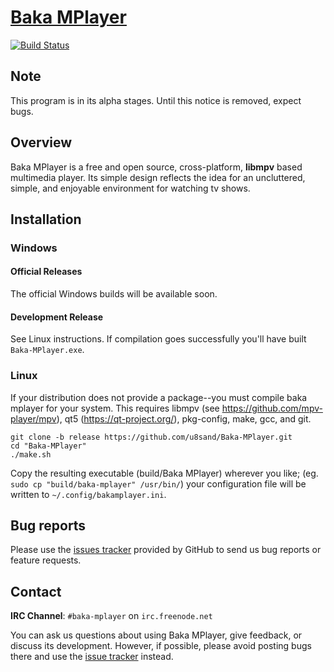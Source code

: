 # [Baka MPlayer](http://bakamplayer.u8sand.net)

[![Build Status](https://api.travis-ci.org/u8sand/Baka-MPlayer.png)](https://travis-ci.org/u8sand/Baka-MPlayer)

## Note

This program is in its alpha stages. Until this notice is removed, expect bugs.

## Overview

Baka MPlayer is a free and open source, cross-platform, **libmpv** based multimedia player.
Its simple design reflects the idea for an uncluttered, simple, and enjoyable environment for watching tv shows.

## Installation

### Windows

#### Official Releases

The official Windows builds will be available soon.

#### Development Release

See Linux instructions. If compilation goes successfully you'll have built `Baka-MPlayer.exe`.

### Linux

If your distribution does not provide a package--you must compile baka mplayer for your system. This requires libmpv (see https://github.com/mpv-player/mpv), qt5 (https://qt-project.org/), pkg-config, make, gcc, and git.

	git clone -b release https://github.com/u8sand/Baka-MPlayer.git
	cd "Baka-MPlayer"
	./make.sh
	
Copy the resulting executable (build/Baka MPlayer) wherever you like; (eg. `sudo cp "build/baka-mplayer" /usr/bin/`) your configuration file will be written to `~/.config/bakamplayer.ini`.

## Bug reports

Please use the [issues tracker](https://github.com/u8sand/Baka-MPlayer/issues) provided by GitHub to send us bug reports or
feature requests.

## Contact

**IRC Channel**: `#baka-mplayer` on `irc.freenode.net`

You can ask us questions about using Baka MPlayer, give feedback, or discuss its development.
However, if possible, please avoid posting bugs there and use the [issue tracker](https://github.com/u8sand/Baka-MPlayer/issues) instead.
